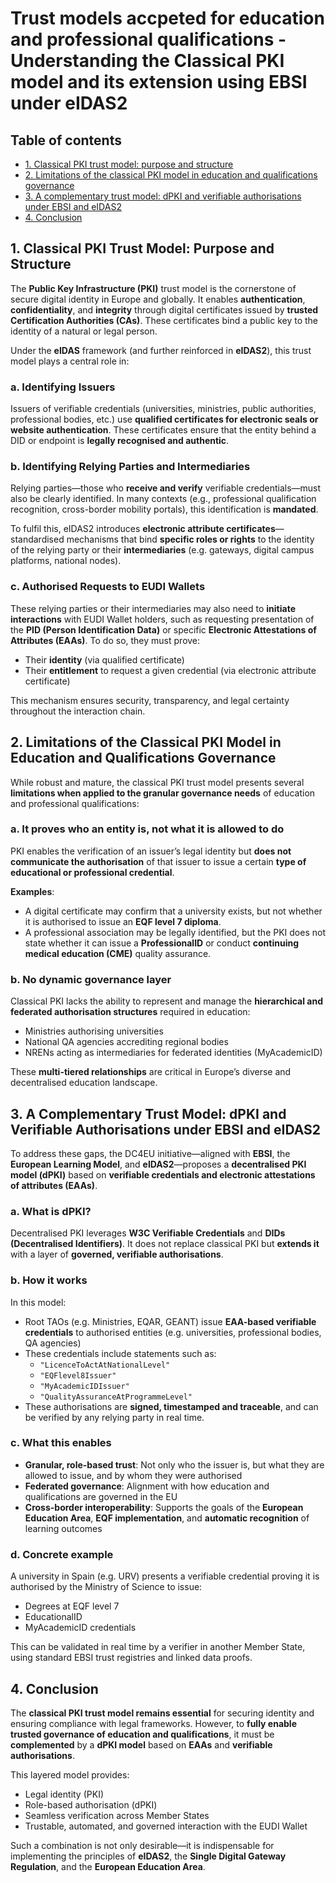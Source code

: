 # Trust models accpeted for education and professional qualifications - Understanding the Classical PKI model and its extension using EBSI under eIDAS2

## Table of contents
- [1. Classical PKI trust model: purpose and structure](#1-classical-pki-trust-model-purpose-and-structure)
- [2. Limitations of the classical PKI model in education and qualifications governance](#2.-Limitations-of-the-Classical-PKI-Model-in-Education-and-Qualifications-Governance)
- [3. A complementary trust model: dPKI and verifiable authorisations under EBSI and eIDAS2](#3-a-complementary-trust-model-dpki-and-verifiable-authorisations-under-ebsi-and-eidas2)
- [4. Conclusion](#4-conclusion)

## 1. Classical PKI Trust Model: Purpose and Structure

The **Public Key Infrastructure (PKI)** trust model is the cornerstone of secure digital identity in Europe and globally. It enables **authentication**, **confidentiality**, and **integrity** through digital certificates issued by **trusted Certification Authorities (CAs)**. These certificates bind a public key to the identity of a natural or legal person.

Under the **eIDAS** framework (and further reinforced in **eIDAS2**), this trust model plays a central role in:

### a. Identifying Issuers
Issuers of verifiable credentials (universities, ministries, public authorities, professional bodies, etc.) use **qualified certificates for electronic seals or website authentication**. These certificates ensure that the entity behind a DID or endpoint is **legally recognised and authentic**.

### b. Identifying Relying Parties and Intermediaries
Relying parties—those who **receive and verify** verifiable credentials—must also be clearly identified. In many contexts (e.g., professional qualification recognition, cross-border mobility portals), this identification is **mandated**.

To fulfil this, eIDAS2 introduces **electronic attribute certificates**—standardised mechanisms that bind **specific roles or rights** to the identity of the relying party or their **intermediaries** (e.g. gateways, digital campus platforms, national nodes).

### c. Authorised Requests to EUDI Wallets
These relying parties or their intermediaries may also need to **initiate interactions** with EUDI Wallet holders, such as requesting presentation of the **PID (Person Identification Data)** or specific **Electronic Attestations of Attributes (EAAs)**. To do so, they must prove:
- Their **identity** (via qualified certificate)
- Their **entitlement** to request a given credential (via electronic attribute certificate)

This mechanism ensures security, transparency, and legal certainty throughout the interaction chain.

## 2. Limitations of the Classical PKI Model in Education and Qualifications Governance

While robust and mature, the classical PKI trust model presents several **limitations when applied to the granular governance needs** of education and professional qualifications:

### a. It proves who an entity is, not what it is allowed to do
PKI enables the verification of an issuer’s legal identity but **does not communicate the authorisation** of that issuer to issue a certain **type of educational or professional credential**.

**Examples**:
- A digital certificate may confirm that a university exists, but not whether it is authorised to issue an **EQF level 7 diploma**.
- A professional association may be legally identified, but the PKI does not state whether it can issue a **ProfessionalID** or conduct **continuing medical education (CME)** quality assurance.

### b. No dynamic governance layer
Classical PKI lacks the ability to represent and manage the **hierarchical and federated authorisation structures** required in education:
- Ministries authorising universities
- National QA agencies accrediting regional bodies
- NRENs acting as intermediaries for federated identities (MyAcademicID)

These **multi-tiered relationships** are critical in Europe’s diverse and decentralised education landscape.

## 3. A Complementary Trust Model: dPKI and Verifiable Authorisations under EBSI and eIDAS2

To address these gaps, the DC4EU initiative—aligned with **EBSI**, the **European Learning Model**, and **eIDAS2**—proposes a **decentralised PKI model (dPKI)** based on **verifiable credentials and electronic attestations of attributes (EAAs)**.

### a. What is dPKI?
Decentralised PKI leverages **W3C Verifiable Credentials** and **DIDs (Decentralised Identifiers)**. It does not replace classical PKI but **extends it** with a layer of **governed, verifiable authorisations**.

### b. How it works
In this model:
- Root TAOs (e.g. Ministries, EQAR, GEANT) issue **EAA-based verifiable credentials** to authorised entities (e.g. universities, professional bodies, QA agencies)
- These credentials include statements such as:
  - `"LicenceToActAtNationalLevel"`
  - `"EQFlevel8Issuer"`
  - `"MyAcademicIDIssuer"`
  - `"QualityAssuranceAtProgrammeLevel"`
- These authorisations are **signed, timestamped and traceable**, and can be verified by any relying party in real time.

### c. What this enables
- **Granular, role-based trust**: Not only who the issuer is, but what they are allowed to issue, and by whom they were authorised
- **Federated governance**: Alignment with how education and qualifications are governed in the EU
- **Cross-border interoperability**: Supports the goals of the **European Education Area**, **EQF implementation**, and **automatic recognition** of learning outcomes

### d. Concrete example
A university in Spain (e.g. URV) presents a verifiable credential proving it is authorised by the Ministry of Science to issue:
- Degrees at EQF level 7
- EducationalID
- MyAcademicID credentials

This can be validated in real time by a verifier in another Member State, using standard EBSI trust registries and linked data proofs.

## 4. Conclusion

The **classical PKI trust model remains essential** for securing identity and ensuring compliance with legal frameworks. However, to **fully enable trusted governance of education and qualifications**, it must be **complemented** by a **dPKI model** based on **EAAs** and **verifiable authorisations**.

This layered model provides:
- Legal identity (PKI)
- Role-based authorisation (dPKI)
- Seamless verification across Member States
- Trustable, automated, and governed interaction with the EUDI Wallet

Such a combination is not only desirable—it is indispensable for implementing the principles of **eIDAS2**, the **Single Digital Gateway Regulation**, and the **European Education Area**.

